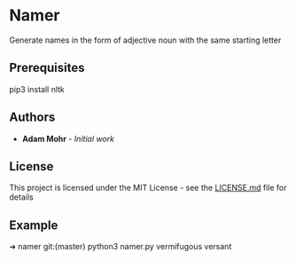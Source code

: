 # Namer

Generate names in the form of adjective noun with the same starting letter

## Prerequisites

pip3 install nltk

## Authors

* **Adam Mohr** - *Initial work*

## License

This project is licensed under the MIT License - see the [LICENSE.md](LICENSE.md) file for details

## Example

➜  namer git:(master) python3 namer.py 
vermifugous versant
